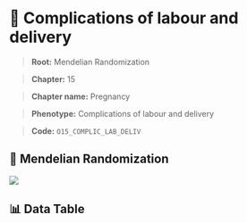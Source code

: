 # 🧪 Complications of labour and delivery

> **Root:** Mendelian Randomization

> **Chapter:** 15  

> **Chapter name:** Pregnancy

> **Phenotype:** Complications of labour and delivery  

> **Code:** `O15_COMPLIC_LAB_DELIV`

## 🧬 Mendelian Randomization  

<img src="/MR/Figures/Forward/O15_COMPLIC_LAB_DELIV.png"/>

## 📊 Data Table

<CsvTableMRF src="/public/MR/Data/Forward/O15_COMPLIC_LAB_DELIV.csv"/>
